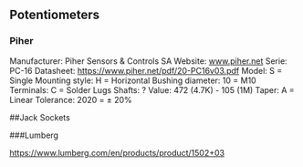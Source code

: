
## Potentiometers

### Piher
Manufacturer: Piher Sensors & Controls SA
Website: www.piher.net
Serie: PC-16
Datasheet: https://www.piher.net/pdf/20-PC16v03.pdf
Model: S = Single
Mounting style: H = Horizontal
Bushing diameter: 10 = M10
Terminals: C = Solder Lugs
Shafts: ?
Value: 472 (4.7K) - 105 (1M)
Taper: A = Linear
Tolerance: 2020 = ± 20%

##Jack Sockets

###Lumberg

https://www.lumberg.com/en/products/product/1502+03